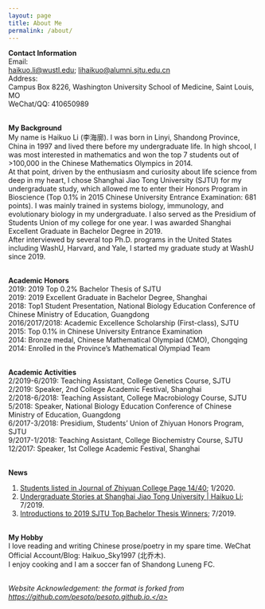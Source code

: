 ```yaml
---
layout: page
title: About Me
permalink: /about/
---
```


<p style="text-align:justify">
  
<strong>Contact Information</strong><br>
Email:<br>
haikuo.li@wustl.edu; lihaikuo@alumni.sjtu.edu.cn<br>
Address:<br>
Campus Box 8226, Washington University School of Medicine, Saint Louis, MO<br>
WeChat/QQ:
410650989<br>
<br>


<strong>My Background</strong><br>
My name is Haikuo Li (李海廓). I was born in Linyi, Shandong Province, China in 1997 and lived there before my undergraduate life. In high shcool, I was most interested in mathematics and won the top 7 students out of >100,000 in the Chinese Mathematics Olympics in 2014.<br>
At that point, driven by the enthusiasm and curiosity about life science from deep in my heart, I chose Shanghai Jiao Tong University (SJTU) for my undergraduate study, which allowed me to enter their Honors Program in Bioscience (Top 0.1% in 2015 Chinese University Entrance Examination: 681 points). I was mainly trained in systems biology, immunology, and evolutionary biology in my undergraduate. I also served as the Presidium of Students Union of my college for one year. I was awarded Shanghai Excellent Graduate in Bachelor Degree in 2019.<br>
After interviewed by several top Ph.D. programs in the United States including WashU, Harvard, and Yale, I started my graduate study at WashU since 2019.<br><br>


<strong>Academic Honors</strong><br>
2019:	2019 Top 0.2% Bachelor Thesis of SJTU<br>
2019:	2019 Excellent Graduate in Bachelor Degree, Shanghai<br>
2018:	Top1 Student Presentation, National Biology Education Conference of Chinese Ministry of Education, Guangdong<br>
2016/2017/2018:	Academic Excellence Scholarship (First-class), SJTU<br>
2015:	Top 0.1% in Chinese University Entrance Examination<br>
2014:	Bronze medal, Chinese Mathematical Olympiad (CMO), Chongqing<br>
2014:	Enrolled in the Province’s Mathematical Olympiad Team
<br><br>


<strong>Academic Activities</strong><br>
2/2019-6/2019:	Teaching Assistant, College Genetics Course, SJTU<br>
2/2019:	Speaker, 2nd College Academic Festival, Shanghai<br>
2/2018-6/2018:	Teaching Assistant, College Macrobiology Course, SJTU<br>
5/2018:	Speaker, National Biology Education Conference of Chinese Ministry of Education, Guangdong<br>
6/2017-3/2018:	Presidium, Students’ Union of Zhiyuan Honors Program, SJTU<br>
9/2017-1/2018:	Teaching Assistant, College Biochemistry Course, SJTU<br>
12/2017:	Speaker, 1st College Academic Festival, Shanghai
<br><br>


<strong>News</strong><br>
1. <a href="https://zhiyuan.sjtu.edu.cn/CommonFiles/2019zyCollegeJournal.pdf">Students listed in Journal of Zhiyuan College Page 14/40</a>; 1/2020.<br>
2. <a href="https://mp.weixin.qq.com/s/WK74i9U48gaV4xROFDVFhQ">Undergraduate Stories at Shanghai Jiao Tong University | Haikuo Li</a>; 7/2019.<br>
3. <a href="http://sjcg.jwc.sjtu.edu.cn/363/3/3/news.html">Introductions to 2019 SJTU Top Bachelor Thesis Winners</a>; 7/2019.
<br><br>


<strong>My Hobby</strong><br>
I love reading and writing Chinese prose/poetry in my spare time. WeChat Official Account/Blog: Haikuo_Sky1997 (北乔木).<br>
I enjoy cooking and I am a soccer fan of Shandong Luneng FC.
<br><br>

<i>Website Acknowledgement: the format is forked from <a href="https://github.com/pesoto/pesoto.github.io" target="_self">https://github.com/pesoto/pesoto.github.io.</a></i>
<br></p>
